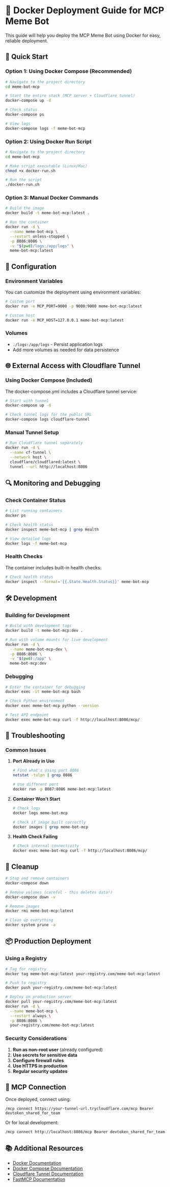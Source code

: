 # 🐳 Docker Deployment Guide for MCP Meme Bot

This guide will help you deploy the MCP Meme Bot using Docker for easy, reliable deployment.

## 🚀 Quick Start

### Option 1: Using Docker Compose (Recommended)

```bash
# Navigate to the project directory
cd meme-bot-mcp

# Start the entire stack (MCP server + Cloudflare tunnel)
docker-compose up -d

# Check status
docker-compose ps

# View logs
docker-compose logs -f meme-bot-mcp
```

### Option 2: Using Docker Run Script

```bash
# Navigate to the project directory
cd meme-bot-mcp

# Make script executable (Linux/Mac)
chmod +x docker-run.sh

# Run the script
./docker-run.sh
```

### Option 3: Manual Docker Commands

```bash
# Build the image
docker build -t meme-bot-mcp:latest .

# Run the container
docker run -d \
  --name meme-bot-mcp \
  --restart unless-stopped \
  -p 8086:8086 \
  -v "$(pwd)/logs:/app/logs" \
  meme-bot-mcp:latest
```

## 🔧 Configuration

### Environment Variables

You can customize the deployment using environment variables:

```bash
# Custom port
docker run -e MCP_PORT=9000 -p 9000:9000 meme-bot-mcp:latest

# Custom host
docker run -e MCP_HOST=127.0.0.1 meme-bot-mcp:latest
```

### Volumes

- `./logs:/app/logs` - Persist application logs
- Add more volumes as needed for data persistence

## 🌐 External Access with Cloudflare Tunnel

### Using Docker Compose (Included)

The docker-compose.yml includes a Cloudflare tunnel service:

```bash
# Start with tunnel
docker-compose up -d

# Check tunnel logs for the public URL
docker-compose logs cloudflare-tunnel
```

### Manual Tunnel Setup

```bash
# Run Cloudflare tunnel separately
docker run -d \
  --name cf-tunnel \
  --network host \
  cloudflare/cloudflared:latest \
  tunnel --url http://localhost:8086
```

## 🔍 Monitoring and Debugging

### Check Container Status

```bash
# List running containers
docker ps

# Check health status
docker inspect meme-bot-mcp | grep Health

# View detailed logs
docker logs -f meme-bot-mcp
```

### Health Checks

The container includes built-in health checks:

```bash
# Check health status
docker inspect --format='{{.State.Health.Status}}' meme-bot-mcp
```

## 🛠 Development

### Building for Development

```bash
# Build with development tags
docker build -t meme-bot-mcp:dev .

# Run with volume mounts for live development
docker run -d \
  --name meme-bot-mcp-dev \
  -p 8086:8086 \
  -v "$(pwd):/app" \
  meme-bot-mcp:dev
```

### Debugging

```bash
# Enter the container for debugging
docker exec -it meme-bot-mcp bash

# Check Python environment
docker exec meme-bot-mcp python --version

# Test API endpoint
docker exec meme-bot-mcp curl -f http://localhost:8086/mcp/
```

## 🔧 Troubleshooting

### Common Issues

1. **Port Already in Use**

   ```bash
   # Find what's using port 8086
   netstat -tulpn | grep 8086

   # Use different port
   docker run -p 8087:8086 meme-bot-mcp:latest
   ```

2. **Container Won't Start**

   ```bash
   # Check logs
   docker logs meme-bot-mcp

   # Check if image built correctly
   docker images | grep meme-bot-mcp
   ```

3. **Health Check Failing**
   ```bash
   # Check internal connectivity
   docker exec meme-bot-mcp curl -f http://localhost:8086/mcp/
   ```

## 🧹 Cleanup

```bash
# Stop and remove containers
docker-compose down

# Remove volumes (careful - this deletes data!)
docker-compose down -v

# Remove images
docker rmi meme-bot-mcp:latest

# Clean up everything
docker system prune -a
```

## 📦 Production Deployment

### Using a Registry

```bash
# Tag for registry
docker tag meme-bot-mcp:latest your-registry.com/meme-bot-mcp:latest

# Push to registry
docker push your-registry.com/meme-bot-mcp:latest

# Deploy on production server
docker pull your-registry.com/meme-bot-mcp:latest
docker run -d \
  --name meme-bot-mcp \
  --restart always \
  -p 8086:8086 \
  your-registry.com/meme-bot-mcp:latest
```

### Security Considerations

1. **Run as non-root user** (already configured)
2. **Use secrets for sensitive data**
3. **Configure firewall rules**
4. **Use HTTPS in production**
5. **Regular security updates**

## 🔗 MCP Connection

Once deployed, connect using:

```
/mcp connect https://your-tunnel-url.trycloudflare.com/mcp Bearer devtoken_shared_for_team
```

Or for local development:

```
/mcp connect http://localhost:8086/mcp Bearer devtoken_shared_for_team
```

## 📚 Additional Resources

- [Docker Documentation](https://docs.docker.com/)
- [Docker Compose Documentation](https://docs.docker.com/compose/)
- [Cloudflare Tunnel Documentation](https://developers.cloudflare.com/cloudflare-one/connections/connect-apps/)
- [FastMCP Documentation](https://gofastmcp.com/)
